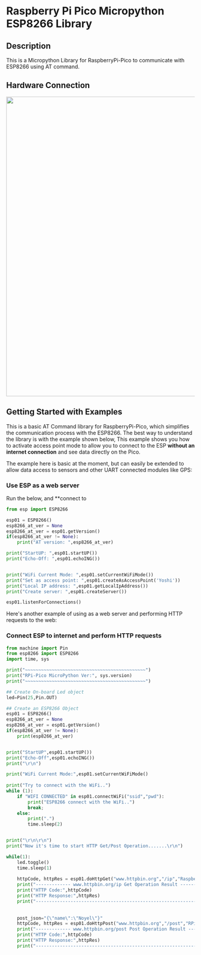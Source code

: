 # Raspberry Pi Pico Micropython ESP8266 Library

## Description
This is a Micropython Library for RaspberryPi-Pico to communicate with ESP8266 using AT command.

## Hardware Connection
<p align="center">
<img src="https://user-images.githubusercontent.com/29272159/134862637-7109bc5b-ac92-4637-8ca6-b4d2fd6d9656.png" width="800">
</p>

## Getting Started with Examples

This is a basic AT Command library for RaspberryPi-Pico, which simplifies the communication process with the ESP8266. 
The best way to understand the library is with the example shown below, This example shows you how to activate access point mode to allow you to connect to the ESP **without an internet connection** and see data directly on the Pico.

The example here is basic at the moment, but can easily be extended to allow data access to sensors and other UART connected modules like GPS:

### Use ESP as a web server

Run the below, and **connect to 

```python
from esp import ESP8266

esp01 = ESP8266()
esp8266_at_ver = None
esp8266_at_ver = esp01.getVersion()
if(esp8266_at_ver != None):
    print("AT version: ",esp8266_at_ver)

print("StartUP: ",esp01.startUP())
print("Echo-Off: ",esp01.echoING())


print("WiFi Current Mode: ",esp01.setCurrentWiFiMode())
print("Set as access point: ",esp01.createAsAccessPoint('Yoshi'))
print("Local IP address: ",esp01.getLocalIpAddress())
print("Create server: ",esp01.createServer())

esp01.listenForConnections()

```

Here's another example of using as a web server and performing HTTP requests to the web:

### Connect ESP to internet and perform HTTP requests

```python
from machine import Pin
from esp8266 import ESP8266
import time, sys

print("~~~~~~~~~~~~~~~~~~~~~~~~~~~~~~~~~~~~~~~~~~~~~")
print("RPi-Pico MicroPython Ver:", sys.version)
print("~~~~~~~~~~~~~~~~~~~~~~~~~~~~~~~~~~~~~~~~~~~~~")

## Create On-board Led object
led=Pin(25,Pin.OUT)

## Create an ESP8266 Object
esp01 = ESP8266()
esp8266_at_ver = None
esp8266_at_ver = esp01.getVersion()
if(esp8266_at_ver != None):
    print(esp8266_at_ver)


print("StartUP",esp01.startUP())
print("Echo-Off",esp01.echoING())
print("\r\n")

print("WiFi Current Mode:",esp01.setCurrentWiFiMode()
  
print("Try to connect with the WiFi..")
while (1):
    if "WIFI CONNECTED" in esp01.connectWiFi("ssid","pwd"):
        print("ESP8266 connect with the WiFi..")
        break;
    else:
        print(".")
        time.sleep(2)


print("\r\n\r\n")
print("Now it's time to start HTTP Get/Post Operation.......\r\n")

while(1):    
    led.toggle()
    time.sleep(1)
    
    httpCode, httpRes = esp01.doHttpGet("www.httpbin.org","/ip","RaspberryPi-Pico", port=80)
    print("------------- www.httpbin.org/ip Get Operation Result -----------------------")
    print("HTTP Code:",httpCode)
    print("HTTP Response:",httpRes)
    print("-----------------------------------------------------------------------------\r\n\r\n")
    
    
    post_json="{\"name\":\"Noyel\"}"
    httpCode, httpRes = esp01.doHttpPost("www.httpbin.org","/post","RPi-Pico", "application/json",post_json,port=80)
    print("------------- www.httpbin.org/post Post Operation Result -----------------------")
    print("HTTP Code:",httpCode)
    print("HTTP Response:",httpRes)
    print("--------------------------------------------------------------------------------\r\n\r\n")
```